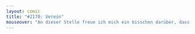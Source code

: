 ```yaml
---
layout: comic
title: "#2170: Verein"
mouseover: "An dieser Stelle freue ich mich ein bisschen darüber, dass Fred nur in Großbuchstaben spricht."
---
```

